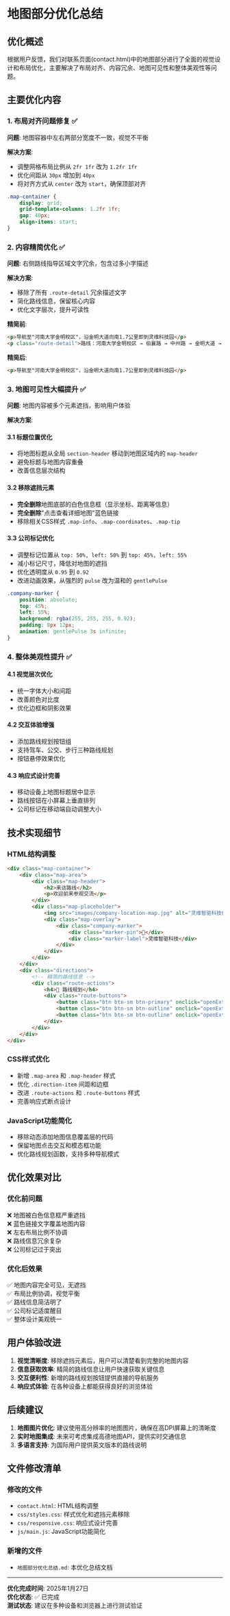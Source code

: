 # 地图部分优化总结

## 优化概述

根据用户反馈，我们对联系页面(contact.html)中的地图部分进行了全面的视觉设计和布局优化，主要解决了布局对齐、内容冗余、地图可见性和整体美观性等问题。

## 主要优化内容

### 1. 布局对齐问题修复 ✅

**问题**: 地图容器中左右两部分宽度不一致，视觉不平衡

**解决方案**:
- 调整网格布局比例从 `2fr 1fr` 改为 `1.2fr 1fr`
- 优化间距从 `30px` 增加到 `40px`
- 将对齐方式从 `center` 改为 `start`，确保顶部对齐

```css
.map-container {
    display: grid;
    grid-template-columns: 1.2fr 1fr;
    gap: 40px;
    align-items: start;
}
```

### 2. 内容精简优化 ✅

**问题**: 右侧路线指导区域文字冗余，包含过多小字描述

**解决方案**:
- 移除了所有 `.route-detail` 冗余描述文字
- 简化路线信息，保留核心内容
- 优化文字层次，提升可读性

**精简前**:
```html
<p>导航至"河南大学金明校区"，沿金明大道向南1.7公里即到灵维科技园</p>
<p class="route-detail">路线：河南大学金明校区 → 伯襄路 → 中州路 → 金明大道 → 灵维科技园（约4分钟车程）</p>
```

**精简后**:
```html
<p>导航至"河南大学金明校区"，沿金明大道向南1.7公里即到灵维科技园</p>
```

### 3. 地图可见性大幅提升 ✅

**问题**: 地图内容被多个元素遮挡，影响用户体验

**解决方案**:

#### 3.1 标题位置优化
- 将地图标题从全局 `section-header` 移动到地图区域内的 `map-header`
- 避免标题与地图内容重叠
- 改善信息层次结构

#### 3.2 移除遮挡元素
- **完全删除**地图底部的白色信息框（显示坐标、距离等信息）
- **完全删除**"点击查看详细地图"蓝色链接
- 移除相关CSS样式 `.map-info`、`.map-coordinates`、`.map-tip`

#### 3.3 公司标记优化
- 调整标记位置从 `top: 50%, left: 50%` 到 `top: 45%, left: 55%`
- 减小标记尺寸，降低对地图的遮挡
- 优化透明度从 `0.95` 到 `0.92`
- 改进动画效果，从强烈的 `pulse` 改为温和的 `gentlePulse`

```css
.company-marker {
    position: absolute;
    top: 45%;
    left: 55%;
    background: rgba(255, 255, 255, 0.92);
    padding: 8px 12px;
    animation: gentlePulse 3s infinite;
}
```

### 4. 整体美观性提升 ✅

#### 4.1 视觉层次优化
- 统一字体大小和间距
- 改善颜色对比度
- 优化边框和阴影效果

#### 4.2 交互体验增强
- 添加路线规划按钮组
- 支持驾车、公交、步行三种路线规划
- 按钮悬停效果优化

#### 4.3 响应式设计完善
- 移动设备上地图标题居中显示
- 路线按钮在小屏幕上垂直排列
- 公司标记在移动端自动调整大小

## 技术实现细节

### HTML结构调整
```html
<div class="map-container">
    <div class="map-area">
        <div class="map-header">
            <h2>来访路线</h2>
            <p>欢迎前来参观交流</p>
        </div>
        <div class="map-placeholder">
            <img src="images/company-location-map.jpg" alt="灵维智驱科技位置地图" class="location-map-img">
            <div class="map-overlay">
                <div class="company-marker">
                    <div class="marker-pin">📍</div>
                    <div class="marker-label">灵维智驱科技</div>
                </div>
            </div>
        </div>
    </div>
    <div class="directions">
        <!-- 精简的路线信息 -->
        <div class="route-actions">
            <h4>📍 路线规划</h4>
            <div class="route-buttons">
                <button class="btn btn-sm btn-primary" onclick="openExternalMap('driving')">🚗 驾车路线</button>
                <button class="btn btn-sm btn-outline" onclick="openExternalMap('transit')">🚌 公交路线</button>
                <button class="btn btn-sm btn-outline" onclick="openExternalMap('walking')">🚶 步行路线</button>
            </div>
        </div>
    </div>
</div>
```

### CSS样式优化
- 新增 `.map-area` 和 `.map-header` 样式
- 优化 `.direction-item` 间距和边框
- 改进 `.route-actions` 和 `.route-buttons` 样式
- 完善响应式断点设计

### JavaScript功能简化
- 移除动态添加地图信息覆盖层的代码
- 保留地图点击交互和模态框功能
- 优化路线规划函数，支持多种导航模式

## 优化效果对比

### 优化前问题
❌ 地图被白色信息框严重遮挡  
❌ 蓝色链接文字覆盖地图内容  
❌ 左右布局比例不协调  
❌ 路线信息冗余复杂  
❌ 公司标记过于突出  

### 优化后效果
✅ 地图内容完全可见，无遮挡  
✅ 布局比例协调，视觉平衡  
✅ 路线信息简洁明了  
✅ 公司标记适度醒目  
✅ 整体设计美观统一  

## 用户体验改进

1. **视觉清晰度**: 移除遮挡元素后，用户可以清楚看到完整的地图内容
2. **信息获取效率**: 精简的路线信息让用户快速获取关键信息
3. **交互便利性**: 新增的路线规划按钮提供直接的导航服务
4. **响应式体验**: 在各种设备上都能获得良好的浏览体验

## 后续建议

1. **地图图片优化**: 建议使用高分辨率的地图图片，确保在高DPI屏幕上的清晰度
2. **实时地图集成**: 未来可考虑集成高德地图API，提供实时交通信息
3. **多语言支持**: 为国际用户提供英文版本的路线说明

## 文件修改清单

### 修改的文件
- `contact.html`: HTML结构调整
- `css/styles.css`: 样式优化和遮挡元素移除
- `css/responsive.css`: 响应式设计完善
- `js/main.js`: JavaScript功能简化

### 新增的文件
- `地图部分优化总结.md`: 本优化总结文档

---

**优化完成时间**: 2025年1月27日  
**优化状态**: ✅ 已完成  
**测试状态**: 建议在多种设备和浏览器上进行测试验证
